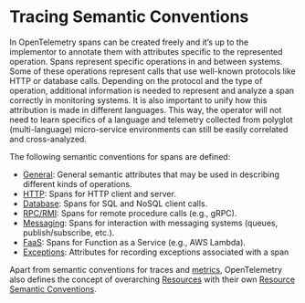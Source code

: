 # Tracing Semantic Conventions

In OpenTelemetry spans can be created freely and it’s up to the implementor to
annotate them with attributes specific to the represented operation. Spans
represent specific operations in and between systems. Some of these operations
represent calls that use well-known protocols like HTTP or database calls.
Depending on the protocol and the type of operation, additional information
is needed to represent and analyze a span correctly in monitoring systems. It is
also important to unify how this attribution is made in different languages.
This way, the operator will not need to learn specifics of a language and
telemetry collected from polyglot (multi-language) micro-service environments
can still be easily correlated and cross-analyzed.

The following semantic conventions for spans are defined:

* [General](span-general.md): General semantic attributes that may be used in describing different kinds of operations.
* [HTTP](http.md): Spans for HTTP client and server.
* [Database](database.md): Spans for SQL and NoSQL client calls.
* [RPC/RMI](rpc.md): Spans for remote procedure calls (e.g., gRPC).
* [Messaging](messaging.md): Spans for interaction with messaging systems (queues, publish/subscribe, etc.).
* [FaaS](faas.md): Spans for Function as a Service (e.g., AWS Lambda).
* [Exceptions](exceptions.md): Attributes for recording exceptions associated with a span

Apart from semantic conventions for traces and [metrics](../../metrics/semantic_conventions/README.md),
OpenTelemetry also defines the concept of overarching [Resources](../../resource/sdk.md) with their own
[Resource Semantic Conventions](../../resource/semantic_conventions/README.md).

